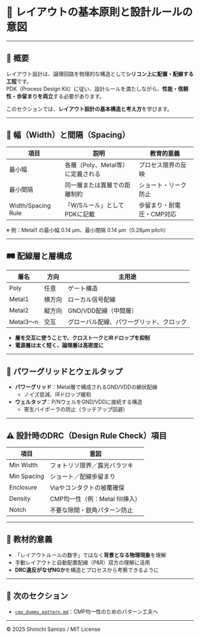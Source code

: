 # 📐 レイアウトの基本原則と設計ルールの意図

---

## 📘 概要

レイアウト設計は、論理回路を物理的な構造として**シリコン上に配置・配線する工程**です。  
PDK（Process Design Kit）に従い、設計ルールを満たしながら、**性能・信頼性・歩留まりを両立**する必要があります。

このセクションでは、**レイアウト設計の基本構造と考え方**を学びます。

---

## 🧱 幅（Width）と間隔（Spacing）

| 項目 | 説明 | 教育的意義 |
|------|------|------------|
| 最小幅 | 各層（Poly、Metal等）に定義される | プロセス限界の反映 |
| 最小間隔 | 同一層または異層での距離制約 | ショート・リーク防止 |
| Width/Spacing Rule | 「W/Sルール」としてPDKに記載 | 歩留まり・耐電圧・CMP対応 |

※ 例：Metal1 の最小幅 0.14 μm、最小間隔 0.14 μm（0.28μm pitch）

---

## 🛤️ 配線層と層構成

| 層名 | 方向 | 主用途 |
|------|------|--------|
| Poly | 任意 | ゲート構造 |
| Metal1 | 横方向 | ローカル信号配線 |
| Metal2 | 縦方向 | GND/VDD配線（中間層） |
| Metal3〜n | 交互 | グローバル配線、パワーグリッド、クロック |

- **層を交互に使うことで、クロストークとIRドロップを抑制**
- **電源層は太く短く、論理層は高密度に**

---

## 🔌 パワーグリッドとウェルタップ

- **パワーグリッド**：Metal層で構成されるGND/VDDの網状配線  
  - ノイズ低減、IRドロップ緩和
- **ウェルタップ**：P/NウェルをGND/VDDに接続する構造
  - 寄生バイポーラの防止（ラッチアップ回避）

---

## ⚠️ 設計時のDRC（Design Rule Check）項目

| 項目 | 意図 |
|------|------|
| Min Width | フォトリソ限界／露光バラツキ |
| Min Spacing | ショート／配線歩留まり |
| Enclosure | Viaやコンタクトの被覆確保 |
| Density | CMP均一性（例：Metal fill挿入） |
| Notch | 不要な隙間・鋭角パターン防止 |

---

## 🎯 教材的意義

- 「レイアウトルールの数字」ではなく**背景となる物理現象**を理解
- 手動レイアウトと自動配置配線（P&R）双方の理解に活用
- **DRC違反がなぜNGか**を構造とプロセスから考察できるように

---

## 🔗 次のセクション

- [`cmp_dummy_pattern.md`](./cmp_dummy_pattern.md)：CMP均一性のためのパターン工夫へ

---

© 2025 Shinichi Samizo / MIT License
